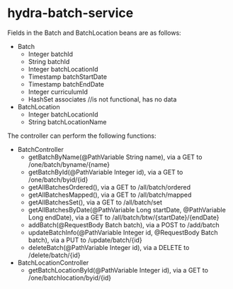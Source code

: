 # hydra-batch-service
Fields in the Batch and BatchLocation beans are as follows:
* Batch
	* Integer batchId
	* String batchId
	* Integer batchLocationId
	* Timestamp batchStartDate
	* Timestamp batchEndDate
	* Integer curriculumId
	* HashSet<Integer> associates //is not functional, has no data
* BatchLocation
	* Integer batchLocationId
	* String batchLocationName

The controller can perform the following functions:
* BatchController
	* getBatchByName(@PathVariable String name), via a GET to /one/batch/byname/{name}
	* getBatchById(@PathVariable Integer id), via a GET to /one/batch/byid/{id}
	* getAllBatchesOrdered(), via a GET to /all/batch/ordered
	* getAllBatchesMapped(), via a GET to /all/batch/mapped
	* getAllBatchesSet(), via a GET to /all/batch/set
	* getAllBatchesByDate(@PathVariable Long startDate, @PathVariable Long endDate), via a GET to /all/batch/btw/{startDate}/{endDate}
	* addBatch(@RequestBody Batch batch), via a POST to /add/batch
	* updateBatchInfo(@PathVariable Integer id, @RequestBody Batch batch), via a PUT to /update/batch/{id}
	* deleteBatch(@PathVariable Integer id), via a DELETE to /delete/batch/{id}
* BatchLocationController
	* getBatchLocationById(@PathVariable Integer id), via a GET to /one/batchlocation/byid/{id}
